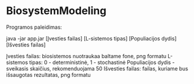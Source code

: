 # BiosystemModeling

Programos paleidimas:

java -jar app.jar [Įvesties failas] [L-sistemos tipas] [Populiacijos dydis] [Išvesties failas]

  Įvesties failas: biosistemos nuotraukaa baltame fone, png formatu
  L-sistemos tipas: 0 - deterministinė, 1 - stochastinė 
  Populiacijos dydis - sveikasis skaičius, rekomenduojama 50
  Išvesties failas: failas, kuriame bus išsaugotas rezultatas, png formatu
